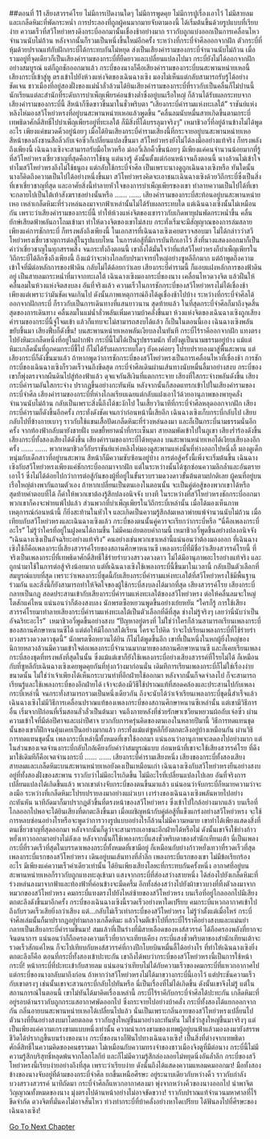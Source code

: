 ##ตอนที่ 11 เสียงสวรรค์โรย
ไม่มีการเปิดงานใดๆ ไม่มีการพูดคุย ไม่มีการปูเรื่องเอาไว้ ไม่มีสายลมและเกล็ดหิมะที่พัดกระหน่ำ
การประลองที่ถูกผู้คนมากมายจับตามองนี้ ได้เริ่มต้นขึ้นด้วยรูปแบบที่เรียบง่าย
ความเร็วที่สวีโหย่วหรงดึงกระบี่ออกมานั้นเชื่องช้าอย่างมาก ราวกับถูกแบ่งออกเป็นการเคลื่อนไหวจำนวนนับไม่ถ้วน หลังจากนั้นก็รวมเป็นหนึ่งขึ้นใหม่อีกครั้ง
ระหว่างที่กระบี่จำศีลออกจากฝัก ตัวกระบี่ที่หุ้มด้วยปราณแท้กับฝักกระบี่ได้กระทบกันไม่หยุด ส่งเป็นเสียงคำรามของกระบี่จำนวนนับไม่ถ้วน เมื่อรวมอยู่ที่จุดเดียวก็เป็นเสียงคำรามของกระบี่ที่ยืดยาวและเปลี่ยนแปลงไปมา
กระบี่ยังไม่ได้ออกจากฝักอย่างสมบูรณ์ แต่ก็ถูกชักออกมาแล้ว
กระบี่ของนางก็คือเสียงคำรามของกระบี่บนสะพานหน่ายเหอนี้
เสียงกระบี่เข้าสู่หู ตรงเข้าไปยังห้วงแห่งจิตของเฉินฉางเซิง มองไม่เห็นแต่กลับสามารถรับรู้ได้อย่างชัดเจน
ชาวเมืองที่อยู่สองฝั่งของแม่น้ำลั่วล้วนได้ยินเสียงคำรามของกระบี่ที่ราวกับเป็นคลื่นก็ไม่ปานนี้ นักเรียนแต่ละสำนักที่ระดับการบำเพ็ญเพียรค่อนข้างต่ำซึ่งอยู่บนเรือใหญ่ ก็ล้วนได้รับผลกระทบจากเสียงคำรามของกระบี่นี้ สีหน้าก็ซีดขาวขึ้นมาในชั่วพริบตา
“เสียงกระบี่คำรามแห่งทะเลใต้” ราชันย์แห่งหลิงไห่มองสวีโหย่วหรงที่อยู่บนสะพานหน่ายเหอแล้วพูดขึ้น “คลื่นลมนับหมื่นสายเกิดขึ้นตามกระบี่ เทพธิดาศักดิ์สิทธิ์ไปบำเพ็ญเพียรอยู่ที่ทะเลใต้ ก็มีสิ่งที่ได้บรรลุมาจริงๆ”
เหมาชิวอวี่ที่อยู่ด้านข้างไม่ได้พูดอะไร เพียงแค่ขมวดคิ้วอยู่น้อยๆ
เมื่อได้ยินเสียงกระบี่คำรามเสียงนี้ที่กระจายอยู่บนสะพานหน่ายเหอ สีหน้าของถังซานสือลิ่วกับเจ๋อซิ่วก็เปลี่ยนแปลงขึ้นมา สวีโหย่วหรงยังไม่ได้ลงมืออย่างแท้จริง ก็ทรงพลังถึงเพียงนี้ เฉินฉางเซิงจะสามารถรับมือไหวหรือ
ม่ออวี่เลิกคิ้วขึ้นน้อยๆ มีเพียงแค่คนจำนวนน้อยมากที่รู้ ที่สวีโหย่วหรงเชี่ยวชาญที่สุดคือการใช้ธนู แต่นางรู้ ดังนั้นตั้งแต่ก่อนหน้าจนถึงตอนนี้ นางล้วนไม่เข้าใจ ทำไมสวีโหย่วหรงถึงไม่ใช้ธนูถง แต่กลับใช้กระบี่จำศีล เป็นเพราะนางดูถูกเฉินฉางเซิงหรือ
ทันใดนั้น นางก็คิดถึงความเป็นไปได้อย่างหนึ่งขึ้นมา สวีโหย่วหรงคิดจะเอาชนะเฉินฉางเซิงด้วยวิถีกระบี่ซึ่งเป็นสิ่งที่เขาเชี่ยวชาญที่สุด และอาศัยสิ่งนี้ทำลายหัวใจของการบำเพ็ญเพียรของเขา ทำลายความเป็นไปได้ที่เขาจะกลายไปเป็นใต้เท้าสังฆราชอย่างนั้นหรือ
......
......
เสียงคำรามของกระบี่สะท้อนอยู่บนสะพานหน่ายเหอ เหล่าเกล็ดหิมะที่ร่วงหล่นลงมาจากฟ้าเหล่านั้นไม่ได้รับผลกระทบใด แต่เฉินฉางเซิงนั้นไม่เหมือนกัน เพราะว่าเสียงคำรามของกระบี่นี้ ทำให้ห้วงแห่งจิตของเขาราวกับเกิดพายุฝนพัดกระหน่ำขึ้น คลื่นยักษ์เสียดฟ้าพลันถาโถมเข้ามา ทำให้ดวงจิตของเขาไม่สงบ กระทั่งเริ่มจะมีสัญญาณของการล่มสลาย
เพียงแค่การชักกระบี่ ก็ทรงพลังถึงเพียงนี้
ในเอกสารที่เฉินฉางเซิงเคยตรวจสอบมา ไม่ได้กล่าวว่าสวีโหย่วหรงเชี่ยวชาญการต่อสู้ในรูปแบบไหน ในการต่อสู้ที่มีการบันทึกเอาไว้ สิ่งที่นางแสดงออกมาก็เป็นคำว่าเชี่ยวชาญในทุกสรรพสิ่ง
จนกระทั่งถึงตอนนี้ เขาถึงได้มั่นใจว่าที่แท้สวีโหย่วหรงก็บำเพ็ญเพียรในวิถีกระบี่ได้ลึกซึ้งถึงเพียงนี้ ถึงแม้ว่าจะห่างไกลกับปรมาจารย์ใหญ่อย่างซูหลีอีกมาก แต่ถ้าพูดถึงความเข้าใจที่มีต่อหลักการของฟ้าดิน กลับไม่ได้ด้อยกว่าเลย
เสียงกระบี่คำรามนี้ ก็แอบแฝงหลักการของฟ้าดินอยู่ เป็นสายลมกระหน่ำที่มาจากทะเลใต้
เฉินฉางเซิงมองกระบี่ของนาง เคลื่อนไหวดวงจิต แล้วฝืนให้คลื่นลมในห้วงแห่งจิตสงบลง
อันที่จริงแล้ว ความเร็วในการชักกระบี่ของสวีโหย่วหรงไม่ได้เชื่องช้า เพียงแต่เพราะว่ามันชัดเจนเกินไป ดังนั้นภาพเหตุการณ์ถึงได้ดูเชื่องช้าไปบ้าง
ระหว่างที่กระบี่จำศีลได้ออกจากฝักกระบี่ ก็ราวกับเป็นการเดินทางที่แสนยาวนาน
สุดท้ายแล้ว ในที่สุดกระบี่จำศีลก็มาถึงจุดสิ้นสุดของการเดินทาง
คลื่นลมในแม่น้ำลั่วพลันเพิ่มความบ้าคลั่งขึ้นมา
ห้วงแห่งจิตของเฉินฉางเซิงถูกเสียงคำรามของกระบี่นี้จู่โจมเข้า แล้วก็แทบจะไม่สามารถสงบได้แล้ว
ก็เป็นในตอนนี้เอง เฉินฉางเซิงพลันขยับขึ้นมา
เสียงฟึ่บก็ดังขึ้น!
บนสะพานหน่ายเหอพลันเงียบลงในทันที
กระบี่ไร้ราคีออกจากฝัก แทงตรงไปยังหิมะเกล็ดหนึ่งที่อยู่ในฝากฟ้า
กระบี่นี้ไม่ได้เป็นรูปธรรมนัก ทั้งยังดูเป็นนามธรรมอยู่บ้าง แม้แต่หิมะเกล็ดนั้นที่ถูกคมกระบี่ชี้ไป ก็ไม่ได้รับผลกระทบใดๆ ยังคงค่อยๆ โปรยปรายลงมาสู่พื้นสะพาน
แต่เสียงกระบี่ก็ดังขึ้นมาแล้ว
ถ้าหากพูดว่าการชักกระบี่ของสวีโหย่วหรงเป็นการเคลื่อนไหวที่เชื่องช้า การชักกระบี่ของเฉินฉางเซิงก็รวดเร็วจนถึงขีดสุด
กระบี่จำศีลเดินผ่านเส้นทางนับหมื่นลี้มาอย่างสงบ กระบี่ของเขาก็พุ่งตรงจากผืนดินไปสู่ท้องฟ้าแล้ว
ดุจแจกันสีเงินที่แตกกระจาย
เสียงที่ใสกระจ่างพลันดังขึ้น
เสียงกระบี่คำรามอันใสกระจ่าง ปรากฏขึ้นอย่างกะทันหัน หลังจากนั้นก็สอดแทรกเข้าไปในเสียงคำรามของกระบี่จำศีล
เสียงคำรามของกระบี่ที่ห่างไกลเรียบเฉยแต่กลับแฝงเอาไว้ด้วยอานุภาพของพายุคลั่งจำนวนนับไม่ถ้วน กลับเป็นเพราะสิ่งนี้ถึงได้ชะงักไป
ในเสี้ยววินาทีที่กระบี่จำศีลหลุดออกจากฝัก เสียงกระบี่คำรามก็ดังขึ้นอีกครั้ง กระทั่งดังชัดเจนกว่าก่อนหน้านี้เสียอีก
เฉินฉางเซิงเก็บกระบี่กลับไป เสียบกลับไปที่ข้างกายเบาๆ ราวกับใช้แขนเสื้อปัดเกล็ดหิมะที่ร่วงหล่นลงมา
และก็เป็นกระบี่นามธรรมนั่นอีกครั้ง จากท้องฟ้ากลับมายังชายฝั่ง บดขยี้หยาดน้ำที่กระเซ็นมา
สายลมพัดเข้าไปในภูเขา
เสียงร่ำร้องดังขึ้น
เสียงกระบี่ทั้งสองเสียงได้ดังขึ้น เสียงคำรามของกระบี่ได้หยุดลง
บนสะพานหน่ายเหอได้เงียบเสียงลงอีกครั้ง
......
......
พวกเหมาชิวอวี่กับราชันย์แห่งหลิงไห่มองดูสะพานแห่งนั้นที่ห่างออกไปหนึ่งลี้ มองดูเด็กหนุ่มกับเด็กสาวที่อยู่บนสะพาน สีหน้าก็มีความซับซ้อนอยู่บ้าง
การต่อสู้ครั้งนี้เพิ่งจะเริ่มต้นขึ้น เฉินฉางเซิงกับสวีโหย่วหรงเพียงแค่ชักกระบี่ออกมาจากฝัก แต่ในระหว่างนั้นได้ซุกซ่อนความลึกล้ำและอันตรายเอาไว้ ซึ่งไม่ได้ด้อยไปกว่าการต่อสู้กันของผู้ที่อยู่ในขั้นรวบรวมดวงดาวขั้นต้นตามปกติเลย
ผู้คนที่อยู่บนเรือใหญ่ต่างพากันถามตัวเอง ถ้าหากเปลี่ยนเป็นตนเองในตอนนั้น จะเป็นคู่ต่อสู้ของพวกเขาได้หรือ สุดท้ายคำตอบที่ได้ ก็คำให้พวกเขาต้องรู้สึกปลงอนิจจัง บางที ในระหว่างที่สวีโหย่วหรงชักกระบี่ออกมา พวกเขาก็คงจะพ่ายแพ้ไปแล้ว ส่วนพวกที่บำเพ็ญเพียรในวิถีกระบี่เหล่านั้น เมื่อได้มองเห็นภาพเหตุการณ์ก่อนหน้านี้ ก็ยิ่งสะท้านในหัวใจ และเกิดเป็นความรู้สึกล้มเหลวพ่ายแพ้จำนวนนับไม่ถ้วน เมื่อเทียบกับสวีโหย่วหรงและเฉินฉางเซิงแล้ว กระบี่ของตนนั้นคู่ควรจะเรียกว่ากระบี่หรือ
“นี่คือเพลงกระบี่อะไร” ไม่รู้ว่าใครที่อยู่ในฝูงคนได้ถามขึ้น
ไม่มีคนเอ่ยตอบคำถามนี้
เหมาชิวอวี่พูดขึ้นอย่างปลงอนิจจัง “เฉินฉางเซิงเป็นอัจฉริยะอย่างแท้จริง”
คนอย่างเช่นพวกเขาเหล่านี้แน่นอนว่าต้องมองออก ที่เฉินฉางเซิงใช้ก็คือเพลงกระบี่เสียงสวรรค์โรยของสถานศึกษาหนานซี
เพลงกระบี่ที่มีชื่อว่าเสียงสวรรค์โรยนี้ ที่จริงเป็นเพลงกระบี่ที่เทพธิดาศักดิ์สิทธิ์ใช้ร่ายรำบวงสรวงดวงดาว ไม่ได้มีอานุภาพอะไรอย่างแท้จริง และถูกนำมาใช้ในการต่อสู้จริงน้อยมาก
แต่ที่เฉินฉางเซิงใช้เพลงกระบี่นี้ขึ้นมาในเวลานี้ กลับเป็นตัวเลือกที่สมบูรณ์แบบที่สุด
เพราะว่าเพลงกระบี่ชุดนี้กับเสียงกระบี่คำรามแห่งทะเลใต้ที่สวีโหย่วหรงใช้มีพื้นฐานร่วมกัน และสิ่งนี้ก็ยังสามารถทำให้จิตใจของผู้ใช้กระบี่สงบลงได้มากที่สุด
เสียงสวรรค์โรย เสียงกระบี่กลายเป็นกฎ สอดประสานเข้ากับเสียงกระบี่คำรามแห่งทะเลใต้ของสวีโหย่วหรง ต่อให้คลื่นลมจะใหญ่โตสักแค่ไหน แน่นอนว่าก็ต้องสงบลง
นักพรตซือหยวนพูดขึ้นอย่างเย้ยหยัน “ใครก็รู้ การใช้เสียงสวรรค์โรยมาทำลายเสียงกระบี่คำรามแห่งทะเลใต้เป็นตัวเลือกที่ดีที่สุด ช่างไม่รู้จริงๆ เลยว่านี่นับว่าเป็นอัจฉริยะอะไร” 
เหมาชิวอวี่พูดขึ้นอย่างสงบ “ปัญหาอยู่ตรงที่ ไม่ใช่ว่าใครก็ล้วนสามารถเรียนเพลงกระบี่ของสถานศึกษาหนานซีได้ แต่ต่อให้มีโอกาสได้เรียน ใครจะไปคิด ว่าจะไปเรียนเพลงกระบี่ที่ใช้ร่ายรำบวงสรวงดวงดาวชุดนี้”
นักพรตซือหยวนได้ยิน ก็ไม่ได้พูดขึ้นอีก
เขาที่เป็นหนึ่งในหกผู้ยิ่งใหญ่ของนิกายหลวงล้วนมีความเข้าใจต่อเพลงกระบี่จำนวนมากมายของสถานศึกษาหนานซี และก็เคยเรียนเพลงกระบี่สองชุดที่ทรงพลังที่สุดในนั้น ซึ่งแม้แต่เขาก็ยังใช้เพลงกระบี่อย่างเสียงสวรรค์ที่โรยไม่ได้
ก็เหมือนกับที่ซูหลีกับเฉินฉางเซิงเคยพูดคุยกันที่ทุ่งกว้างมาก่อนนั่น เดิมทีการเรียนเพลงกระบี่ก็ไม่ใช่เรื่องง่ายขนาดนั้น ไม่ใช่ว่าเจ้าเพียงได้เห็นกระบวนท่าที่อีกฝ่ายใช้ออกมา หลังจากนั้นก็จดจำลงไป ก็จะสามารถเรียนรู้และใช้เพลงกระบี่ของอีกฝ่ายได้ เจ้าจะต้องมีวิธีใช้ปราณแท้ที่สอดคล้องและประสานไปกับเพลงกระบี่เหล่านี้ จนกระทั่งสามารถรวมเป็นหนึ่งเดียวกัน ถึงจะนับได้ว่าเจ้าเรียนเพลงกระบี่ชุดนี้สำเร็จแล้ว
เฉินฉางเซิงไม่มีวิธีการเคลื่อนปราณแท้ของเพลงกระบี่ของสถานศึกษาหนานซีเหล่านั้น แต่เขามีวิธีการอื่น เริ่มจากปีก่อนที่เริ่มสอนลั่วลั่วเป็นต้นมา จนถึงภายหลังที่ช่วยรักษาเซวียนหยวนผ้อกับเจ๋อซิ่ว ผ่านความเข้าใจที่มีต่อปีศาจและเผ่าปีศาจ บวกกับการครุ่นคิดของตนเองในหลายปีมานี้ วิธีการทดแทนชุดนั้นของเขาก็ฝึกจนคุ้นเคยเป็นอย่างมากแล้ว กระทั่งแม้แต่ซูหลีก็ยังตกตะลึงอยู่บ้างเหมือนกัน
ผ่านวิธีการทดแทนชุดนั้น เพลงกระบี่เหล่านี้ทั้งหมดที่เขาใช้ออกมา แน่นอนว่าอานุภาพจะลดลงไปอย่างมาก แต่ในส่วนของเจตจำนงกระบี่กลับใกล้เคียงกับคำว่าสมบูรณ์แบบ
ก่อนหน้าที่เขาจะใช้เสียงสวรรค์โรย ที่ดึงมาใช้เดิมทีก็คือเจตจำนงกระบี่
......
......
เสียงกระบี่คำรามเสียงหนึ่ง เสียงของกระบี่ทั้งสองเสียง
สายลมและเกล็ดหิมะบนสะพานหน่ายเหอยังคงเป็นเหมือนเก่า
เฉินฉางเซิงกับสวีโหย่วหรงยืนอย่างสงบอยู่ที่ทั้งสองฝั่งของสะพาน
ราวกับว่าไม่มีอะไรเกิดขึ้น ไม่มีอะไรที่เปลี่ยนแปลงไปเลย
อันที่จริงการเปลี่ยนแปลงได้เกิดขึ้นแล้ว พวกเขาต่างจับกระบี่ของตนขึ้นมาแล้ว
แน่นอนว่าจับกระบี่ก็หมายความว่าจะลงมือ ระหว่างที่เกล็ดหิมะโปรยปรายลงมาอย่างแผ่วเบา เงาร่างของเฉินฉางเซิงพลันหายไปอย่างกะทันหัน นาทีถัดมาก็มาปรากฏตัวขึ้นที่ตรงหน้าของสวีโหย่วหรง ซึ่งเข้าไปใกล้อย่างมากแล้ว
บนเรือที่ไกลออกไปพอจะได้ยินเสียงที่ตกตะลึงขึ้นมา
เมื่อเผชิญหน้ากับคู่ต่อสู้ที่แข็งแกร่งอย่างสวีโหย่วหรง จะใช้การหลบซ่อนอย่างไรหรือจะพูดว่าการวางรูปแบบอย่างไรก็ล้วนไม่มีความหมาย เขาทำได้เพียงแสดงสิ่งที่ตนเชี่ยวชาญที่สุดออกมา หลังจากนั้นก็ดูว่าจะสามารถเอาชนะอีกฝ่ายได้หรือไม่
ดังนั้นเขาจึงใช้ย่างก้าวหยั่งเทวาออกมาอย่างไม่ลังเล หลังจากนั้นก็ใช้เพลงกระบี่แสงชั่วพริบตาของสำนักเทียนเต้า
นี่เป็นเพลงกระบี่ที่รวดเร็วที่สุดในบรรดาเพลงกระบี่ทั้งหมดที่เขามีอยู่
ก็เหมือนกับย่างก้าวหยั่งเทวาที่รวดเร็วที่สุด
เพลงกระบี่แรกของสวีโหย่วหรง เดินอยู่บนเส้นทางที่ล้ำลึก
เพลงกระบี่แรกของเขา ไม่มีข้อเรียกร้องอะไร มีเพียงแค่ความเร็วคำเดียวเท่านั้น
ได้ยินเพียงเสียงโลหะที่กระทบกันครั้งหนึ่ง
อากาศที่อยู่บนสะพานหน่ายเหอก็ราวกับถูกแทงทะลุเข้ามา
แสงจากกระบี่ที่ส่องสว่างสายหนึ่ง ได้ส่องไปยังเกล็ดหิมะที่ร่วงหล่นลงมาจากฟ้าและท้องฟ้าที่ค่อนข้างจะมืดครึ้ม อีกทั้งส่องสว่างไปยังผ้าขาวบางที่ทิ้งตัวลงมาจากหมวกของสวีโหย่วหรง
คมกระบี่แทงตรงไปยังไหล่ซ้ายของสวีโหย่วหรง
บนเรือที่อยู่ไกลออกไปมีเสียงตกตะลึงดังขึ้นมาอีกครั้ง
กระบี่ของเฉินฉางเซิงนี้รวดเร็วอย่างหาใดเปรียบ คมกระบี่แหวกอากาศเข้าไป ถึงกับรวดเร็วเสียยิ่งกว่าเสียง
แต่...กลับไม่เร็วเท่ากระบี่ของสวีโหย่วหรง
ไม่รู้ว่าตั้งแต่เมื่อไหร่ กระบี่จำศีลเล่มนั้นก็มาปรากฏอยู่ท่ามกลางเกล็ดหิมะ แล้วโจมตีเข้าไปที่กระบี่ไร้ราคีอย่างสงบและแม่นยำ
กลายเป็นเสียงกระบี่คำรามขึ้นมา!
สมแล้วที่เป็นร่างที่มีสายเลือดของหงส์สวรรค์ ได้ถือครองพลังที่ยากจะจินตนาการ แน่นอนว่าก็ถือครองความเร็วที่ยากจะเทียบเคียง กระบี่แสงชั่วพริบตาของสำนักเทียนเต้าจะรวดเร็วสักแค่ไหน ก็จะไปเทียบกับหงส์สวรรค์ที่กางปีกโบยบินหมื่นลี้ได้อย่างไร
ที่ทำให้เฉินฉางเซิงยิ่งตกตะลึงก็คือ ตอนที่กระบี่ทั้งสองเข้าปะทะกัน เขาถึงได้พบว่ากระบี่ของสวีโหย่วหรงนี้เป็นการใช้หน้ากระบี่!
หน้ากระบี่ที่ปะทะเข้ากับสายลม แน่นอนว่าเทียบไม่ได้กับความเร็วของคมกระบี่ที่แหวกอากาศไป แต่กระบี่ของนางกลับมาถึงก่อน
ถ้าหากว่าสวีโหย่วหรงไม่ได้มาขวางกระบี่นี้เอาไว้ แต่ประชันความเร็วกับเขาตรงๆ เช่นนั้นเขาจะสวนกระบี่กลับไปทันหรือ
นี่เป็นเรื่องที่ไม่ได้เกิดขึ้น ดังนั้นเขาจึงไม่รู้ แต่ในสถานการณ์ในตอนนี้ เขาไม่ทันได้มาคิดเรื่องเหล่านี้
กระบี่ไร้ราคีกับกระบี่จำศีลได้ปะทะกัน เกล็ดหิมะที่อยู่รอบด้านราวกับถูกกระแสอากาศพัดออกไป ซึ่งกระจายไปอย่างบ้าคลั่ง
กระบี่ทั้งสองได้แยกออกจากกัน
กลิ่นอายบนสะพานหน่ายเหอได้เปลี่ยนไปแล้ว
นั่นเป็นเพราะกลิ่นอายของสวีโหย่วหรงเปลี่ยนไป
ตัวนางที่ยืนอย่างสงบมาโดยตลอด ราวกับสูงใหญ่ขึ้นมาอย่างกะทันหัน
ไม่ใช่ว่าสูงใหญ่ขึ้นมาจริงๆ แต่เป็นเพียงแค่ความเกรงขามแบบหนึ่งเท่านั้น
ความน่าเกรงขามของเทพผู้อยู่บนฟ้าแล้วมองลงมายังสรรพชีวิตได้ปรากฏขึ้นบนร่างของนาง
กระบี่ของนางก็ฟันไปทางเฉินฉางเซิง!
เป็นสิ่งที่ต่างจากเทพธิดาศักดิ์สิทธิ์ในความคิดของคนธรรมดา ไม่เหมือนกับความทรงจำของชาวเมืองจิงตูที่มีต่อนาง
กระบี่นี้ไม่มีความรู้สึกบริสุทธิ์หลุดพ้นจากโลกโลกีย์
และก็ไม่มีความรู้สึกล่องลอยไม่หยุดนิ่งอันล้ำลึก
กระบี่ของสวีโหย่วหรงนี้เรียบง่ายอย่างถึงที่สุด
เพราะว่าเรียบง่าย ดังนั้นถึงได้แสดงความแหลมคมออกมา!
มือทั้งสองข้างของนางจับอยู่ที่ด้ามของกระบี่จำศีล ยกขึ้นเหนือศีรษะ อยู่ระนาบเดียวกับหว่างคิ้ว ราวกับกำลังบวงสรวงสวรรค์
นาทีถัดมา กระบี่จำศีลก็แหวกอากาศลงมา พุ่งจากหว่างคิ้วของนางออกไป นำพาจิตวิญญาณทั้งหมดของนาง มุ่งตรงไปด้านหน้าอย่างไม่อาจขัดขวาง!
ราวกับปราณแท้จำนวนมหาศาลที่ไร้ขีดจำกัด ดวงจิตที่มั่นคงไม่อาจสั่นไหว ท่วงท่ากระบี่ที่บ้าคลั่งอย่างหาใดเปรียบ ได้ฟันลงไปที่ศีรษะของเฉินฉางเซิง!


[Go To Next Chapter]( ./521.md)